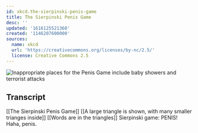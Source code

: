 ```yaml
---
id: xkcd.the-sierpinski-penis-game
title: The Sierpinski Penis Game
desc: ''
updated: '1616125521360'
created: '1146207600000'
sources:
  name: xkcd
  url: 'https://creativecommons.org/licenses/by-nc/2.5/'
  license: Creative Commons 2.5
---
```

![Inappropriate places for the Penis Game include baby showers and terrorist attacks](https://imgs.xkcd.com/comics/the_sierpinski_penis_game.jpg)

## Transcript
[[The Sierpinski Penis Game]]
[[A large triangle is shown, with many smaller trianges inside]]
[[Words are in the triangles]]
Sierpinski game: PENIS! Haha, penis.
